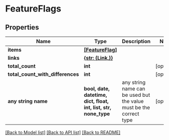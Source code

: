 # FeatureFlags


## Properties
Name | Type | Description | Notes
------------ | ------------- | ------------- | -------------
**items** | [**[FeatureFlag]**](FeatureFlag.md) |  | 
**links** | [**{str: (Link,)}**](Link.md) |  | 
**total_count** | **int** |  | [optional] 
**total_count_with_differences** | **int** |  | [optional] 
**any string name** | **bool, date, datetime, dict, float, int, list, str, none_type** | any string name can be used but the value must be the correct type | [optional]

[[Back to Model list]](../README.md#documentation-for-models) [[Back to API list]](../README.md#documentation-for-api-endpoints) [[Back to README]](../README.md)


